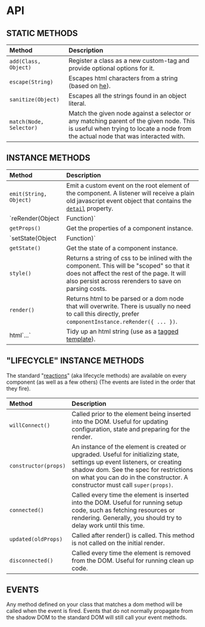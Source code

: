 # API

## STATIC METHODS

| Method | Description |
| :--- | :--- |
| `add(Class, Object)` | Register a class as a new custom-tag and provide optional options for it. |
| `escape(String)` | Escapes html characters from a string (based on [he][3]). |
| `sanitize(Object)` | Escapes all the strings found in an object literal. |
| `match(Node, Selector)` | Match the given node against a selector or any matching parent of the given node. This is useful when trying to locate a node from the actual node that was interacted with. |

## INSTANCE METHODS

| Method | Description |
| :--- | :--- |
| `emit(String, Object)` | Emit a custom event on the root element of the component. A listener will receive a plain old javascript event object that contains the [`detail`][4] property. |
| `reRender(Object | Function)` | Set the properties of a component instance. Can also take a function which will receive the current props as an argument. |
| `getProps()` | Get the properties of a component instance. |
| `setState(Object | Function)` | Set the state of a component instance. Can also take a function which will receive the current props as an argument. |
| `getState()` | Get the state of a component instance. |
| `style()` | Returns a string of css to be inlined with the component. This will be "scoped" so that it does not affect the rest of the page. It will also persist across rerenders to save on parsing costs. |
| `render()` | Returns html to be parsed or a dom node that will overwrite. There is usually no need to call this directly, prefer `componentInstance.reRender({ ... })`. |
| html\`...\` | Tidy up an html string (use as a [tagged template][2]). |

## "LIFECYCLE" INSTANCE METHODS

The standard "[reactions][1]" (aka lifecycle methods) are available on every
component (as well as a few others) (The events are listed in the order that
they fire).

| Method | Description |
| :--- | :--- |
| `willConnect()` | Called prior to the element being inserted into the DOM. Useful for updating configuration, state and preparing for the render. |
| `constructor(props)` | An instance of the element is created or upgraded. Useful for initializing state, settings up event listeners, or creating shadow dom. See the spec for restrictions on what you can do in the constructor. A constructor must call `super(props)`. |
| `connected()` | Called every time the element is inserted into the DOM. Useful for running setup code, such as fetching resources or rendering. Generally, you should try to delay work until this time. |
| `updated(oldProps)` | Called after render() is called. This method is not called on the initial render. |
| `disconnected()` | Called every time the element is removed from the DOM. Useful for running clean up code. |

## EVENTS
Any method defined on your class that matches a dom method will be called when
the event is fired. Events that do not normally propagate from the shadow DOM to
the standard DOM will still call your event methods.

[1]:https://developers.google.com/web/fundamentals/web-components/customelements
[2]:https://developer.mozilla.org/en-US/docs/Web/JavaScript/Reference/Template_literals
[3]:https://github.com/mathiasbynens/he
[4]:https://developer.mozilla.org/en-US/docs/Web/Guide/Events/Creating_and_triggering_events
